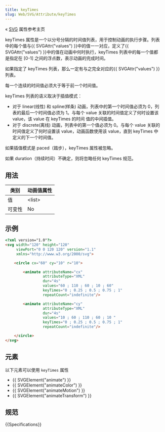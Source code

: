 ```yaml
---
title: keyTimes
slug: Web/SVG/Attribute/keyTimes
---
```


« [SVG](/zh-CN/docs/Web/SVG/Attribute) 属性参考主页

keyTimes 属性是一个以分号分隔的时间值列表，用于控制动画的执行步骤。列表中的每个值与{{ SVGAttr("values") }}中的值一一对应，定义了{{ SVGAttr("values") }}中的值在动画中何时执行，keyTimes 列表中的每一个值都是指定在 \[0-1] 之间的浮点数，表示动画的完成时间。

如果指定了 keyTimes 列表，那么一定有与之完全对应的{{ SVGAttr("values") }}列表。

每一个连续的时间值必须大于等于前一个时间值。

keyTimes 列表的语义取决于插值模式：

- 对于 linear(线性) 和 spline(样条) 动画，列表中的第一个时间值必须为 0，列表的最后一个时间值必须为 1。与每个 value 关联的时间值定义了何时设置该 value，该 value 在 keyTimes 的时间 值的中间插值。
- 对于 discrete(离线) 动画，列表中的第一个值必须为 0。与每个 value 关联的时间值定义了何时设置该 value，动画函数使用该 value，直到 keyTimes 中定义的下一个时间值。

如果插值模式是 paced（踏步），keyTimes 属性被忽略。

如果 duration（持续时间）不确定，则将忽略任何 keyTimes 规范。

## 用法

| 类别   | 动画值属性 |
| ------ | ---------- |
| 值     | \<list>     |
| 可变性 | No         |

## 示例

```html
<?xml version="1.0"?>
<svg width="120" height="120"
     viewPort="0 0 120 120" version="1.1"
     xmlns="http://www.w3.org/2000/svg">

    <circle cx="60" cy="10" r="10">

        <animate attributeName="cx"
                 attributeType="XML"
                 dur="4s"
                 values="60 ; 110 ; 60 ; 10 ; 60"
                 keyTimes="0 ; 0.25 ; 0.5 ; 0.75 ; 1"
                 repeatCount="indefinite"/>

        <animate attributeName="cy"
                 attributeType="XML"
                 dur="4s"
                 values="10 ; 60 ; 110 ; 60 ; 10 "
                 keyTimes="0 ; 0.25 ; 0.5 ; 0.75 ; 1"
                 repeatCount="indefinite"/>

    </circle>
</svg>
```

## 元素

以下元素可以使用 `keyTimes` 属性

- {{ SVGElement("animate") }}
- {{ SVGElement("animateColor") }}
- {{ SVGElement("animateMotion") }}
- {{ SVGElement("animateTransform") }}

## 规范

{{Specifications}}
